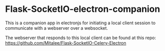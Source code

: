 # Flask-SocketIO-electron-companion

This is a companion app in electronjs for initiating a local client session to communicate with a webserver over a websocket.

The webserver that responds to this local client can be found at this repo:<br />
https://github.com/Mitalee/Flask-SocketIO-Celery-Electron
